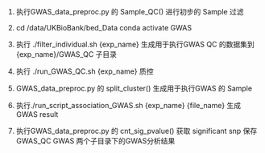 1. 执行GWAS_data_preproc.py 的 Sample_QC() 进行初步的 Sample 过滤
2. cd /data/UKBioBank/bed_Data
   conda activate GWAS
3. 执行 ./filter_individual.sh {exp_name} 生成用于执行GWAS QC 的数据集到 {exp_name}/GWAS_QC 子目录
4. 执行 ./run_GWAS_QC.sh {exp_name} 质控

5. GWAS_data_preproc.py 的 split_cluster() 生成用于执行GWAS 的 Sample
6. 执行./run_script_association_GWAS.sh  {exp_name} {file_name} 生成 GWAS result
7. 执行GWAS_data_preproc.py 的 cnt_sig_pvalue() 获取 significant snp
保存 GWAS_QC  GWAS  两个子目录下的GWAS分析结果